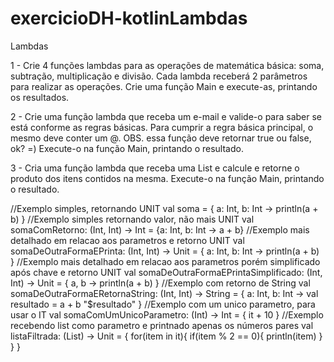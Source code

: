 # exercicioDH-kotlinLambdas


Lambdas


1 - Crie 4 funções lambdas para as operações de matemática básica: soma, subtração, multiplicação e divisão. Cada lambda receberá 2 parâmetros para realizar as operações. Crie uma função Main e execute-as, printando os resultados.


2 - Crie uma função lambda que receba um e-mail e valide-o para saber se está conforme as regras básicas. Para cumprir a regra básica principal, o mesmo deve conter um @. OBS. essa função deve retornar true ou false, ok? =) Execute-o na função Main, printando o resultado.


3 - Cria uma função lambda que receba uma List<Int> e calcule e retorne o produto dos itens contidos na mesma. Execute-o na função Main, printando o resultado.
  
  
  
  //Exemplo simples, retornando UNIT
val soma = { a: Int, b: Int -> println(a + b) }
//Exemplo simples retornando valor, não mais UNIT
val somaComRetorno: (Int, Int) -> Int =
{a: Int, b: Int -> a + b}
//Exemplo mais detalhado em relacao aos parametros e retorno
UNIT
val somaDeOutraFormaEPrinta: (Int, Int) -> Unit =
{ a: Int, b: Int -> println(a + b) }
//Exemplo mais detalhado em relacao aos parametros porém
simplificado após chave e retorno UNIT
val somaDeOutraFormaEPrintaSimplificado: (Int, Int) -> Unit =
{ a, b -> println(a + b) }
//Exemplo com retorno de String
val somaDeOutraFormaERetornaString: (Int, Int) -> String =
{ a: Int, b: Int ->
val resultado = a + b
"$resultado"
}
//Exemplo com um unico parametro, para usar o IT
val somaComUmUnicoParametro: (Int) -> Int = {
it + 10
}
//Exemplo recebendo list como parametro e printnado apenas os
números pares
val listaFiltrada: (List<Int>) -> Unit = {
for(item in it){
if(item % 2 == 0){
println(item)
}
}
}
